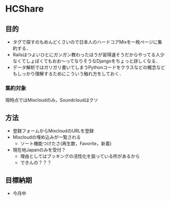 # HCShare

## 目的
- タグで探すのもめんどくさいので日本人のハードコアMixを一枚ページに集約する．
- Railsはつよいひとにガンガン教わったほうが習得速そうだからやってる人少なくてしょぼくてもおお〜ってなりそうなDjangoをちょっと詳しくなる．
- データ解析ではガリガリ書いてしまうPythonコードをクラスなどの概念などもしっかり理解するためにこういう触れ方をしておく．
### 集約対象
現時点ではMixcloudのみ，Soundcloudはクソ

## 方法
- 登録フォームからMixcloudのURLを登録
- Mixcloudの埋め込みが一覧される
	- ソート機能つけたさ(再生数，Favorite，新着)
- 現在地Japanのみを受付？
	- 理由としてはブッキングの活性化を狙っている所があるから
	- できんの？？？

## 目標納期
- 今月中

